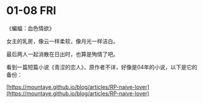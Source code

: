 # 01-08 FRI

《蝙蝠：血色情欲》

女主的乳房，像云一样柔软，像月光一样洁白。

最后两人一起消散在日出时，也算是殉情了吧。



看到一篇短篇小说《青涩的恋人》，原作者不详，好像是04年的小说，以下是它的备份：

 [https://mountaye.github.io/blog/articles/RP-naive-lover](https://mountaye.github.io/blog/articles/RP-naive-lover)

